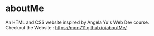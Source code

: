 # aboutMe
An HTML and CSS website inspired by Angela Yu's Web Dev course. 
Checkout the Website : https://mon711.github.io/aboutMe/
